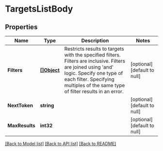 # TargetsListBody

## Properties
Name | Type | Description | Notes
------------ | ------------- | ------------- | -------------
**Filters** | [**[]Object**](.md) | Restricts results to targets with the specified filters.  Filters are inclusive. Filters are joined using &#x27;and&#x27; logic. Specify one type of each filter. Specifying multiples of the same type of filter results in an error. | [optional] [default to null]
**NextToken** | **string** |  | [optional] [default to null]
**MaxResults** | **int32** |  | [optional] [default to null]

[[Back to Model list]](../README.md#documentation-for-models) [[Back to API list]](../README.md#documentation-for-api-endpoints) [[Back to README]](../README.md)

